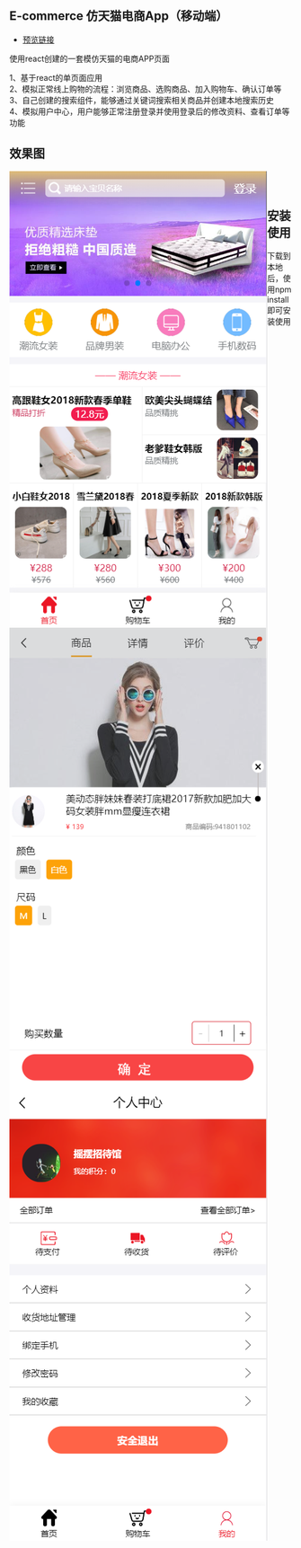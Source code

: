 ## E-commerce 仿天猫电商App（移动端）

* [预览链接](http://123.57.24.197/)

使用react创建的一套模仿天猫的电商APP页面

1、基于react的单页面应用<br>
2、模拟正常线上购物的流程：浏览商品、选购商品、加入购物车、确认订单等<br>
3、自己创建的搜索组件，能够通过关键词搜索相关商品并创建本地搜索历史<br>
4、模拟用户中心，用户能够正常注册登录并使用登录后的修改资料、查看订单等功能<br>

## 效果图

<img src="./public/image/效果图1.png" align="left" >
<img src="./public/image/效果图2.png" align="left" >
<img src="./public/image/效果图3.png" align="left" >
<br><br>

## 安装使用

下载到本地后，使用npm install即可安装使用